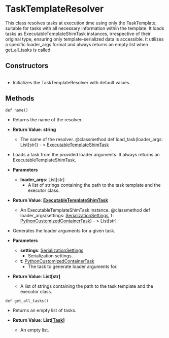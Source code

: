 # TaskTemplateResolver

This class resolves tasks at execution time using only the TaskTemplate, suitable for tasks with all necessary information within the template. It loads tasks as ExecutableTemplateShimTask instances, irrespective of their original type, ensuring only template-serialized data is accessible. It utilizes a specific loader_args format and always returns an empty list when get_all_tasks is called.

## Constructors
```def TaskTemplateResolver()
```
-  Initializes the TaskTemplateResolver with default values.



## Methods
```@classmethod
def name()
```
-  Returns the name of the resolver.

- **Return Value**:
**string**
  - The name of the resolver.
@classmethod
def load_task(loader_args: List[str]) - > [ExecutableTemplateShimTask](flytekit_core_shim_task_executabletemplateshimtask)
-  Loads a task from the provided loader arguments. It always returns an ExecutableTemplateShimTask.
- **Parameters**

  - **loader_args**: List[str]
    - A list of strings containing the path to the task template and the executor class.

- **Return Value**:
**[ExecutableTemplateShimTask](flytekit_core_shim_task_executabletemplateshimtask)**
  - An ExecutableTemplateShimTask instance.
@classmethod
def loader_args(settings: [SerializationSettings](flytekit_configuration_serializationsettings), t: [PythonCustomizedContainerTask](flytekit_core_python_customized_container_task_pythoncustomizedcontainertask)) - > List[str]
-  Generates the loader arguments for a given task.
- **Parameters**

  - **settings**: [SerializationSettings](flytekit_configuration_serializationsettings)
    - Serialization settings.
  - **t**: [PythonCustomizedContainerTask](flytekit_core_python_customized_container_task_pythoncustomizedcontainertask)
    - The task to generate loader arguments for.

- **Return Value**:
**List[str]**
  - A list of strings containing the path to the task template and the executor class.
```@classmethod
def get_all_tasks()
```
-  Returns an empty list of tasks.

- **Return Value**:
**List[[Task](flytekit_models_task_task)]**
  - An empty list.
